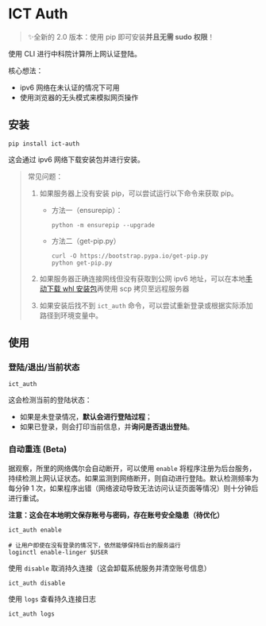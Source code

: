 # ICT Auth

> ✨全新的 2.0 版本：使用 pip 即可安装**并且无需 sudo 权限**！

使用 CLI 进行中科院计算所上网认证登陆。

核心想法：

- ipv6 网络在未认证的情况下可用
- 使用浏览器的无头模式来模拟网页操作

## 安装

```
pip install ict-auth
```

这会通过 ipv6 网络下载安装包并进行安装。

> 常见问题：
>
> 1. 如果服务器上没有安装 pip，可以尝试运行以下命令来获取 pip。
>
>    - 方法一（ensurepip）：
>
>      ```
>      python -m ensurepip --upgrade
>      ```
>
>    - 方法二（get-pip.py）
>
>      ```
>      curl -O https://bootstrap.pypa.io/get-pip.py
>      python get-pip.py
>      ```
>
> 2. 如果服务器正确连接网线但没有获取到公网 ipv6 地址，可以在本地[手动下载 whl 安装包](https://pypi.org/project/ict-auth/#files)再使用 scp 拷贝至远程服务器
>
> 3. 如果安装后找不到 `ict_auth` 命令，可以尝试重新登录或根据实际添加路径到环境变量中。

## 使用

### 登陆/退出/当前状态

```
ict_auth
```

这会检测当前的登陆状态：

- 如果是未登录情况，**默认会进行登陆过程**；
- 如果已登录，则会打印当前信息，并**询问是否退出登陆**。

### 自动重连 (Beta)

据观察，所里的网络偶尔会自动断开，可以使用 `enable` 将程序注册为后台服务，持续检测上网认证状态。如果监测到网络断开，则自动进行登陆。默认检测频率为每分钟 1 次，如果程序出错（网络波动导致无法访问认证页面等情况）则十分钟后进行重试。

**注意：这会在本地明文保存账号与密码，存在账号安全隐患（待优化）**

```
ict_auth enable

# 让用户即使在没有登录的情况下，依然能够保持后台的服务运行
loginctl enable-linger $USER
```

使用 `disable` 取消持久连接（这会卸载系统服务并清空账号信息）

```
ict_auth disable
```

使用 `logs` 查看持久连接日志

```
ict_auth logs
```